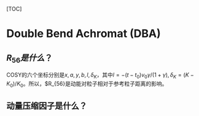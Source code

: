 [TOC]

# Double Bend Achromat (DBA)

## $R_{56}是什么？$

COSY的六个坐标分别是$x,a,y,b,l,\delta_K$，其中$l=-(t-t_0)v_0\gamma/(1+\gamma),\delta_K=(K-K_0)/K_0$。所以，$R_{56}是动能对粒子相对于参考粒子距离的影响。

## 动量压缩因子是什么？

